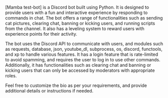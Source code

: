 [Mamba test-bot] is a Discord bot built using Python. It is designed to provide users with a fun and interactive experience by responding to commands in chat. The bot offers a range of functionalities such as sending cat pictures, clearing chat, banning or kicking users, and running scripts from the channel. It also has a leveling system to reward users with experience points for their activity.

The bot uses the Discord API to communicate with users, and modules such as requests, database, json, youtube_dl, subprocess, os, discord, functools, and xp to handle various features. It has a login feature that is rate-limited to avoid spamming, and requires the user to log in to use other commands. Additionally, it has functionalities such as clearing chat and banning or kicking users that can only be accessed by moderators with appropriate roles.

Feel free to customize the bio as per your requirements, and provide additional details or instructions if needed.
